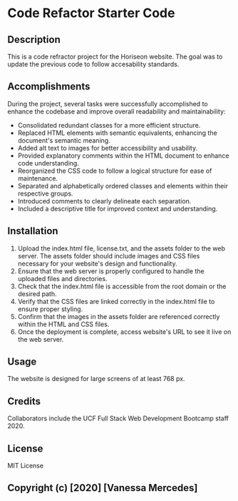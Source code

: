 # Code Refactor Starter Code

## Description

This is a code refractor project for the Horiseon website. The goal was to update the previous code to follow accesability standards. 

## Accomplishments

During the project, several tasks were successfully accomplished to enhance the codebase and improve overall readability and maintainability:

- Consolidated redundant classes for a more efficient structure.
- Replaced HTML elements with semantic equivalents, enhancing the document's semantic meaning.
- Added alt text to images for better accessibility and usability.
- Provided explanatory comments within the HTML document to enhance code understanding.
- Reorganized the CSS code to follow a logical structure for ease of maintenance.
- Separated and alphabetically ordered classes and elements within their respective groups.
- Introduced comments to clearly delineate each separation.
- Included a descriptive title for improved context and understanding.

## Installation

1. Upload the index.html file, license.txt, and the assets folder to the web server. The assets folder should include images and CSS files necessary for your website's design and functionality.
2. Ensure that the web server is properly configured to handle the uploaded files and directories.
3. Check that the index.html file is accessible from the root domain or the desired path.
4. Verify that the CSS files are linked correctly in the index.html file to ensure proper styling.
5. Confirm that the images in the assets folder are referenced correctly within the HTML and CSS files.
6. Once the deployment is complete, access website's URL to see it live on the web server.

## Usage

The website is designed for large screens of at least 768 px.

## Credits

Collaborators include the UCF Full Stack Web Development Bootcamp staff 2020.

## License

MIT License

Copyright (c) [2020] [Vanessa Mercedes]
---



